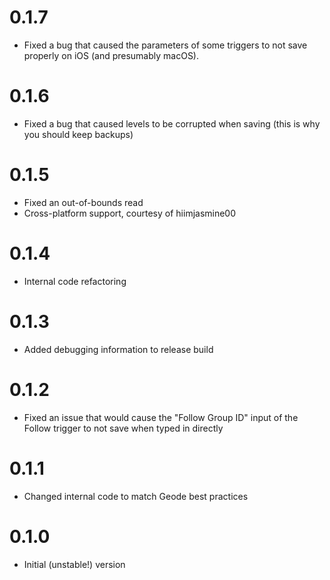 # 0.1.7
- Fixed a bug that caused the parameters of some triggers to not save properly on iOS (and presumably macOS).

# 0.1.6
- Fixed a bug that caused levels to be corrupted when saving (this is why you should keep backups)

# 0.1.5
- Fixed an out-of-bounds read
- Cross-platform support, courtesy of hiimjasmine00

# 0.1.4
- Internal code refactoring

# 0.1.3
- Added debugging information to release build

# 0.1.2
- Fixed an issue that would cause the "Follow Group ID" input of the Follow trigger to not save when typed in directly

# 0.1.1
- Changed internal code to match Geode best practices

# 0.1.0
- Initial (unstable!) version